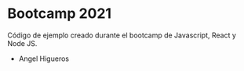 # Bootcamp 2021

Código de ejemplo creado durante el bootcamp de Javascript, React y Node JS.

- Angel Higueros